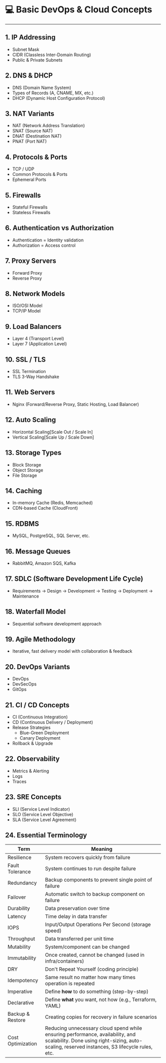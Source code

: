 # 💻 Basic DevOps & Cloud Concepts
---
## 1. IP Addressing
- Subnet Mask
- CIDR (Classless Inter-Domain Routing)
- Public & Private Subnets

## 2. DNS & DHCP
- DNS (Domain Name System)
- Types of Records (A, CNAME, MX, etc.)
- DHCP (Dynamic Host Configuration Protocol)

## 3. NAT Variants
- NAT (Network Address Translation)
- SNAT (Source NAT)
- DNAT (Destination NAT)
- PNAT (Port NAT)

## 4. Protocols & Ports
- TCP / UDP
- Common Protocols & Ports
- Ephemeral Ports

## 5. Firewalls
- Stateful Firewalls
- Stateless Firewalls

## 6. Authentication vs Authorization
- Authentication = Identity validation
- Authorization = Access control

## 7. Proxy Servers
- Forward Proxy
- Reverse Proxy

## 8. Network Models
- ISO/OSI Model
- TCP/IP Model

## 9. Load Balancers
- Layer 4 (Transport Level)
- Layer 7 (Application Level)

## 10. SSL / TLS
- SSL Termination
- TLS 3-Way Handshake

## 11. Web Servers
- Nginx (Forward/Reverse Proxy, Static Hosting, Load Balancer)

## 12. Auto Scaling
- Horizontal Scaling[Scale Out / Scale In]
- Vertical Scaling[Scale Up / Scale Down]

## 13. Storage Types
- Block Storage
- Object Storage
- File Storage

## 14. Caching
- In-memory Cache (Redis, Memcached)
- CDN-based Cache (CloudFront)

## 15. RDBMS
- MySQL, PostgreSQL, SQL Server, etc.

## 16. Message Queues
- RabbitMQ, Amazon SQS, Kafka

## 17. SDLC (Software Development Life Cycle)
- Requirements → Design → Development → Testing → Deployment → Maintenance

## 18. Waterfall Model
- Sequential software development approach

## 19. Agile Methodology
- Iterative, fast delivery model with collaboration & feedback

## 20. DevOps Variants
- DevOps
- DevSecOps
- GitOps

## 21. CI / CD Concepts
- CI (Continuous Integration)
- CD (Continuous Delivery / Deployment)
- Release Strategies
  - Blue-Green Deployment
  - Canary Deployment
- Rollback & Upgrade

## 22. Observability
- Metrics & Alerting
- Logs
- Traces

## 23. SRE Concepts
- SLI (Service Level Indicator)
- SLO (Service Level Objective)
- SLA (Service Level Agreement)

## 24. Essential Terminology

| Term            | Meaning |
|------------------|--------|
| Resilience       | System recovers quickly from failure |
| Fault Tolerance  | System continues to run despite failure |
| Redundancy       | Backup components to prevent single point of failure |
| Failover         | Automatic switch to backup component on failure |
| Durability       | Data preservation over time |
| Latency          | Time delay in data transfer |
| IOPS             | Input/Output Operations Per Second (storage speed) |
| Throughput       | Data transferred per unit time |
| Mutability       | System/component can be changed |
| Immutability     | Once created, cannot be changed (used in infra/containers) |
| DRY              | Don't Repeat Yourself (coding principle) |
| Idempotency      | Same result no matter how many times operation is repeated |
| Imperative       | Define **how** to do something (step-by-step) |
| Declarative      | Define **what** you want, not how (e.g., Terraform, YAML) |
| Backup & Restore | Creating copies for recovery in failure scenarios |
| Cost Optimization | Reducing unnecessary cloud spend while ensuring performance, availability, and scalability. Done using right-sizing, auto-scaling, reserved instances, S3 lifecycle rules, etc. |

